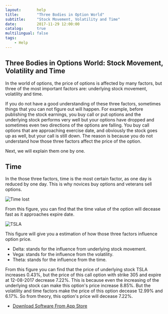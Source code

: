 ```yaml
---
layout:       help
title:        "Three Bodies in Option World"
subtitle:     "Stock Movement, Volatility and Time"
date:         2017-11-29 12:00:00
catalog:      true
multilingual: false
tags:
    - Help
---
```


## Three Bodies in Options World: Stock Movement, Volatility and Time

In the world of options, the price of options is affected by many factors,
but three of the most important factors are: underlying stock movement, volatility and time.

If you do not have a good understanding of these three factors, sometimes things that you can not figure out will happen.
For example, before publishing the stock earnings, you buy call or put options and the underlying stock performs very well but your options have dropped
and sometimes even two directions of the options are falling.
You buy call options that are approaching exercise date, and obviously the stock goes up as well,
but your call is still down. The reason is because you do not understand how those three factors affect the price of the option.

Next, we will explain them one by one.

## Time

In the those three factors, time is the most certain factor, as one day is reduced by one day. This is why novices buy options and veterans sell options.

<img src="{{ site.baseurl }}/img/three/three_time.jpg" alt="Time lost" class="inline"/>

From this figure, you can find that the time value of the option will decease fast as it approaches expire date.

<img src="{{ site.baseurl }}/img/three/three_tsla.png" alt="TSLA" class="inline"/>

This figure will give you a estimation of how those three factors influence option price.
* Delta: stands for the influence from underlying stock movement.
* Vega: stands for the influence from the volatility.
* Theta: stands for the influence from the time.

From this figure you can find that the price of underlying stock TSLA increases 0.43%,
but the price of this call option with strike 305 and expire at 12-08-2017 decrease 7.22%.
This is because even the increasing of the underlying stock can make this option's price increase 8.85%.
But the volatility and time factors make the price of this option decease 12.99% and 6.17%.
So from theory, this option's price will decease 7.22%.


-  [Download Software From App Store][1]

[1]: http://itunes.apple.com/us/app/id1228960496







































